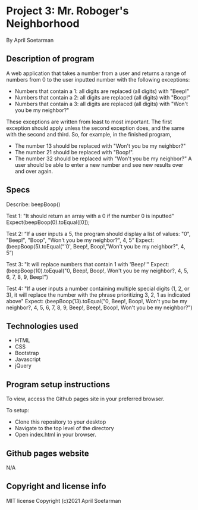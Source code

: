  # Project 3: Mr. Roboger's Neighborhood

By April Soetarman

## Description of program
A web application that takes a number from a user and returns a range of numbers from 0 to the user inputted number with the following exceptions:

* Numbers that contain a 1: all digits are replaced (all digits) with "Beep!"
* Numbers that contain a 2: all digits are replaced (all digits) with "Boop!"
* Numbers that contain a 3: all digits are replaced (all digits) with "Won't you be my neighbor?"

These exceptions are written from least to most important. The first exception should apply unless the second exception does, and the same with the second and third. So, for example, in the finished program,

* The number 13 should be replaced with "Won't you be my neighbor?"
* The number 21 should be replaced with "Boop!".
* The number 32 should be replaced with "Won't you be my neighbor?"
A user should be able to enter a new number and see new results over and over again.

## Specs

Describe: beepBoop()

Test 1: "It should return an array with a 0 if the number 0 is inputted"
Expect(beepBoop(0).toEqual([0]);

Test 2: “If a user inputs a 5, the program should display a list of values: "0", "Beep!", "Boop", "Won't you be my neighbor?", 4, 5”
Expect:(beepBoop(5).toEqual(“'0', Beep!, Boop!,"Won't you be my neighbor?", 4, 5”)

Test 3: "It will replace numbers that contain 1 with 'Beep!'"
Expect: (beepBoop(10).toEqual("0, Beep!, Boop!, Won't you be my neighbor?, 4, 5, 6, 7, 8, 9, Beep!")

Test 4: "If a user inputs a number containing multiple special digits (1, 2, or 3), it will replace the number with the phrase prioritizing 3, 2, 1 as indicated above"
Expect: (beepBoop(13).toEqual("0, Beep!, Boop!, Won't you be my neighbor?, 4, 5, 6, 7, 8, 9, Beep!, Beep!, Boop!, Won't you be my neighbor?")



## Technologies used
- HTML
- CSS
- Bootstrap
- Javascript
- jQuery

## Program setup instructions
To view, access the Github pages site in your preferred browser. 

To setup:
- Clone this repository to your desktop
- Navigate to the top level of the directory
- Open index.html in your browser. 


## Github pages website
N/A

## Copyright and license info
MIT license
Copyright (c)2021 April Soetarman